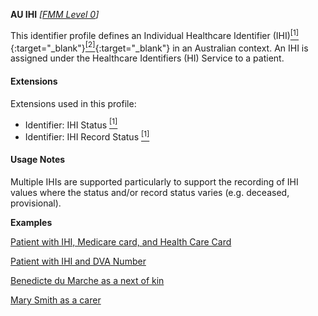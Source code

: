**AU IHI**  *[[FMM Level 0](guidance.html)]*

This identifier profile defines an Individual Healthcare Identifier (IHI)[<sup>[1]</sup>](http://meteor.aihw.gov.au/content/index.phtml/itemId/699117){:target="_blank"}[<sup>[2]</sup>](https://developer.digitalhealth.gov.au/specifications/national-infrastructure/ep-1826-2014/nehta-1163-2010){:target="_blank"} in an Australian context. An IHI is assigned under the Healthcare Identifiers (HI) Service to a patient.

#### Extensions
Extensions used in this profile:
* Identifier: IHI Status [<sup>[1]</sup>](http://hl7.org.au/fhir/StructureDefinition/ihi-status)
* Identifier: IHI Record Status [<sup>[1]</sup>](http://hl7.org.au/fhir/StructureDefinition/ihi-record-status)

#### Usage Notes

Multiple IHIs are supported particularly to support the recording of IHI values where the status and/or record status varies (e.g. deceased, provisional).

**Examples**

[Patient with IHI, Medicare card, and Health Care Card](Patient-example0.html)

[Patient with IHI and DVA Number](Patient-example1.html)

[Benedicte du Marche as a next of kin](RelatedPerson-example0.html)

[Mary Smith as a carer](RelatedPerson-example1.html)